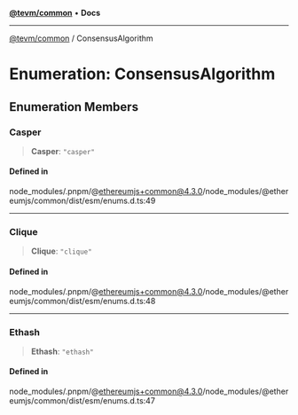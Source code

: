 [**@tevm/common**](../README.md) • **Docs**

***

[@tevm/common](../globals.md) / ConsensusAlgorithm

# Enumeration: ConsensusAlgorithm

## Enumeration Members

### Casper

> **Casper**: `"casper"`

#### Defined in

node\_modules/.pnpm/@ethereumjs+common@4.3.0/node\_modules/@ethereumjs/common/dist/esm/enums.d.ts:49

***

### Clique

> **Clique**: `"clique"`

#### Defined in

node\_modules/.pnpm/@ethereumjs+common@4.3.0/node\_modules/@ethereumjs/common/dist/esm/enums.d.ts:48

***

### Ethash

> **Ethash**: `"ethash"`

#### Defined in

node\_modules/.pnpm/@ethereumjs+common@4.3.0/node\_modules/@ethereumjs/common/dist/esm/enums.d.ts:47
